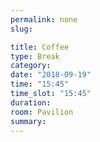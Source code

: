 ```yaml
---
permalink: none
slug:

title: Coffee
type: Break
category:
date: "2018-09-19"
time: "15:45"
time_slot: "15:45"
duration:
room: Pavilion
summary:
---
```

